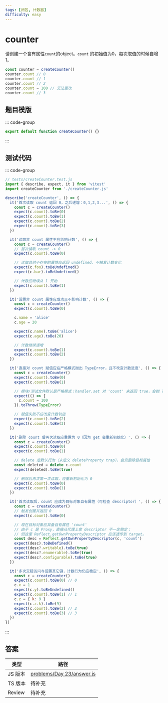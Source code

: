 ```yaml
---
tags: [闭包, 计数器]
difficulty: easy
---
```


# counter

请创建一个含有属性`count`的object。`count` 的初始值为0，每次取值的时候自增1。

```js
const counter = createCounter()
counter.count // 0
counter.count // 1
counter.count // 2
counter.count = 100 // 无法更改
counter.count // 3
```

## 题目模版

::: code-group

```js [count.js]
export default function createCounter() {}

```

:::

## 测试代码

::: code-group

```js [test.js]
// tests/createCounter.test.js
import { describe, expect, it } from 'vitest'
import createCounter from './createCounter.js'

describe('createCounter', () => {
  it('首次读取 count 返回 0，之后递增：0,1,2,3...', () => {
    const c = createCounter()
    expect(c.count).toBe(0)
    expect(c.count).toBe(1)
    expect(c.count).toBe(2)
    expect(c.count).toBe(3)
  })

  it('读取非 count 属性不应影响计数', () => {
    const c = createCounter()
    // 首次读取 count -> 0
    expect(c.count).toBe(0)

    // 读取其他不存在的属性应返回 undefined，不触发计数变化
    expect(c.foo).toBeUndefined()
    expect(c.bar).toBeUndefined()

    // 计数应继续从 1 开始
    expect(c.count).toBe(1)
  })

  it('设置非 count 属性应成功且不影响计数', () => {
    const c = createCounter()
    expect(c.count).toBe(0)

    c.name = 'alice'
    c.age = 20

    expect(c.name).toBe('alice')
    expect(c.age).toBe(20)

    // 计数继续递增
    expect(c.count).toBe(1)
    expect(c.count).toBe(2)
  })

  it('直接对 count 赋值应在严格模式抛出 TypeError，且不改变计数进度', () => {
    const c = createCounter()
    expect(c.count).toBe(0)
    expect(c.count).toBe(1)

    // 模块/测试文件默认是严格模式；handler.set 对 'count' 未返回 true，会抛 TypeError
    expect(() => {
      c.count = 100
    }).toThrow(TypeError)

    // 赋值失败不应改变计数轨迹
    expect(c.count).toBe(2)
    expect(c.count).toBe(3)
  })

  it('删除 count 后再次读取应重置为 0（因为 get 会重新初始化）', () => {
    const c = createCounter()
    expect(c.count).toBe(0)
    expect(c.count).toBe(1)

    // delete 走默认行为（未定义 deleteProperty trap），会真删除目标属性
    const deleted = delete c.count
    expect(deleted).toBe(true)

    // 删除后再次第一次读取，应重新初始化为 0
    expect(c.count).toBe(0)
    expect(c.count).toBe(1)
  })

  it('首次读取后，count 应成为目标对象自有属性（可检查 descriptor）', () => {
    const c = createCounter()
    // 触发创建并返回 0
    expect(c.count).toBe(0)

    // 现在目标对象应具备自有属性 'count'
    // 由于 c 是 Proxy，直接从代理上拿 descriptor 不一定稳定；
    // 但这里 Reflect.getOwnPropertyDescriptor 应该透传到 target。
    const desc = Reflect.getOwnPropertyDescriptor(c, 'count')
    expect(desc).toBeDefined()
    expect(desc?.writable).toBe(true)
    expect(desc?.enumerable).toBe(true)
    expect(desc?.configurable).toBe(true)
  })

  it('多次交错访问与设置其它键，计数行为仍应稳定', () => {
    const c = createCounter()
    expect(c.count).toBe(0) // 0
    c.x = 1
    expect(c.y).toBeUndefined()
    expect(c.count).toBe(1) // 1
    c.z = { k: 9 }
    expect(c.z.k).toBe(9)
    expect(c.count).toBe(2) // 2
    expect(c.count).toBe(3) // 3
  })
})
```

:::

## 答案

| 类型    | 路径                                                                                                                              |
| ------- | --------------------------------------------------------------------------------------------------------------------------------- |
| JS 版本 | [problems/Day 23/answer.js](https://github.com/506-FETL/one-question-per-day/blob/main/packages/problems/base/Day%2023/answer.js) |
| TS 版本 | 待补充                                                                                                                            |
| Review  | 待补充                                                                                                                            |
